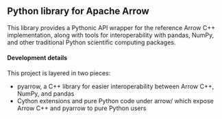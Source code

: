 ## Python library for Apache Arrow

This library provides a Pythonic API wrapper for the reference Arrow C++
implementation, along with tools for interoperability with pandas, NumPy, and
other traditional Python scientific computing packages.

#### Development details

This project is layered in two pieces:

* pyarrow, a C++ library for easier interoperability between Arrow C++, NumPy,
  and pandas
* Cython extensions and pure Python code under arrow/ which expose Arrow C++
  and pyarrow to pure Python users